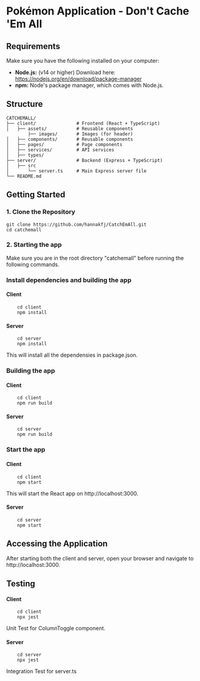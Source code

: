 # Pokémon Application - Don't Cache 'Em All

## Requirements
Make sure you have the following installed on your computer:  
* **Node.js:**  (v14 or higher) Download here: https://nodejs.org/en/download/package-manager
* **npm:** Node's package manager, which comes with Node.js.


## Structure

    CATCHEMALL/
    ├── client/               # Frontend (React + TypeScript)
    │   ├── assets/           # Reusable components
            ├── images/       # Images (for header)
    │   ├── components/       # Reusable components
    │   ├── pages/            # Page components
    │   ├── services/         # API services
    │   ├── types/            
    ├── server/               # Backend (Express + TypeScript)
    │   ├── src        
    │       └── server.ts     # Main Express server file
    └── README.md             

## Getting Started

### 1. Clone the Repository

    git clone https://github.com/hannakfj/CatchEmAll.git
    cd catchemall
### 2. Starting the app
Make sure you are in the root directory "catchemall" before running the following commands.
### Install dependencies and building the app
#### Client
        cd client
        npm install
#### Server
        cd server
        npm install
This will install all the dependensies in package.json.
### Building the app
#### Client
        cd client
        npm run build
#### Server
        cd server
        npm run build 
### Start the app
#### Client
        cd client
        npm start
This will start the React app on http://localhost:3000. 
#### Server
        cd server
        npm start

## Accessing the Application
After starting both the client and server, open your browser and navigate to http://localhost:3000.


## Testing 
#### Client
        cd client
        npx jest

Unit Test for ColumnToggle component.   


#### Server
        cd server
        npx jest
Integration Test for server.ts
